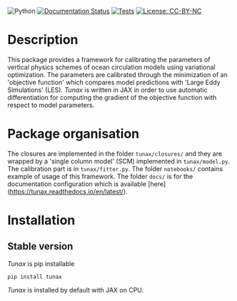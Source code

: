 ![Python](https://img.shields.io/badge/dynamic/yaml?url=https://raw.githubusercontent.com/meom-group/tunax/master/.github/workflows/run_tests.yaml&label=Python&query=$.jobs.build.strategy.matrix["python-version"])
[![Documentation Status](https://readthedocs.org/projects/tunax/badge/?version=latest)](https://tunax.readthedocs.io/en/latest/?badge=latest)
[![Tests](https://github.com/meom-group/tunax/actions/workflows/run_tests.yaml/badge.svg)](https://github.com/meom-group/tunax/actions/workflows/run_tests.yaml)
[![License: CC-BY-NC](https://img.shields.io/badge/License-CC--BY--NC-saddlebrown.svg)](./LICENSE)

# Description
This package provides a framework for calibrating the parameters of vertical physics schemes of ocean circulation models using variational optimization. The parameters are calibrated through the minimization of an 'objective function' which compares model predictions with 'Large Eddy Simulations' (LES). *Tunax* is written in JAX in order to use automatic differentiation for computing the gradient of the objective function with respect to model parameters.

# Package organisation
The closures are implemented in the folder `tunax/closures/` and they are wrapped by a 'single column model' (SCM) implemented in `tunax/model.py`. The calibration part is in `tunax/fitter.py`. The folder `notebooks/` contains example of usage of this framework. The folder `docs/` is for the documentation configuration which is available [here] (https://tunax.readthedocs.io/en/latest/).

# Installation
## Stable version
*Tunax* is pip installable
```shell
pip install tunax
```
*Tunax* is installed by default with JAX on CPU.
